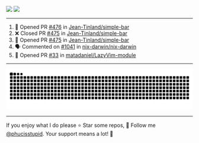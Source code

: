 ![](https://github-readme-stats.vercel.app/api?username=phucisstupid&show_icons=true&theme=catppuccin_mocha)
![](https://streak-stats.demolab.com?user=phucisstupid&theme=catppuccin_mocha)

---

<!--START_SECTION:activity-->
1. 💪 Opened PR [#476](https://github.com/Jean-Tinland/simple-bar/pull/476) in [Jean-Tinland/simple-bar](https://github.com/Jean-Tinland/simple-bar)
2. ❌ Closed PR [#475](https://github.com/Jean-Tinland/simple-bar/pull/475) in [Jean-Tinland/simple-bar](https://github.com/Jean-Tinland/simple-bar)
3. 💪 Opened PR [#475](https://github.com/Jean-Tinland/simple-bar/pull/475) in [Jean-Tinland/simple-bar](https://github.com/Jean-Tinland/simple-bar)
4. 🗣 Commented on [#1041](https://github.com/nix-darwin/nix-darwin/issues/1041#issuecomment-3090243163) in [nix-darwin/nix-darwin](https://github.com/nix-darwin/nix-darwin)
5. 💪 Opened PR [#33](https://github.com/matadaniel/LazyVim-module/pull/33) in [matadaniel/LazyVim-module](https://github.com/matadaniel/LazyVim-module)
<!--END_SECTION:activity-->

---

<picture>
  <source media="(prefers-color-scheme: dark)" srcset="https://raw.githubusercontent.com/phucisstupid/phucisstupid/output/github-contribution-grid-snake-dark.svg">
  <source media="(prefers-color-scheme: light)" srcset="https://raw.githubusercontent.com/phucisstupid/phucisstupid/output/github-contribution-grid-snake.svg">
  <img alt="GitHub Contribution Grid Snake" src="https://raw.githubusercontent.com/phucisstupid/phucisstupid/output/github-contribution-grid-snake.svg">
</picture>

---

If you enjoy what I do please ⭐ Star some repos, 👤 Follow me [@phucisstupid](https://github.com/phucisstupid). Your support means a lot! 💙
